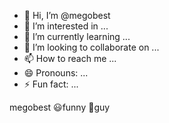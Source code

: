 - 👋 Hi, I’m @megobest
- 👀 I’m interested in ...
- 🌱 I’m currently learning ...
- 💞️ I’m looking to collaborate on ...
- 📫 How to reach me ...
- 😄 Pronouns: ...
- ⚡ Fun fact: ...

<!---
megobest/megobest is a ✨ special ✨ repository because its `README.md` (this file) appears on your GitHub profile.
You can click the Preview link to take a look at your changes.
--->
megobest 😃funny 👨guy 
